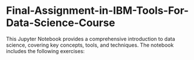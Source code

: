 # Final-Assignment-in-IBM-Tools-For-Data-Science-Course
This Jupyter Notebook provides a comprehensive introduction to data science, covering key concepts, tools, and techniques. The notebook includes the following exercises:
